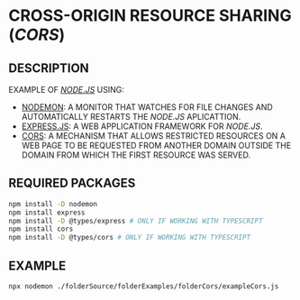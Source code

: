 # CROSS-ORIGIN RESOURCE SHARING (_CORS_)

## DESCRIPTION

EXAMPLE OF [_NODE.JS_](https://nodejs.org) USING:

* [NODEMON](https://nodemon.io): A MONITOR THAT WATCHES FOR FILE CHANGES AND AUTOMATICALLY RESTARTS THE _NODE.JS_ APLICATTION.
* [EXPRESS.JS](https://expressjs.com): A WEB APPLICATION FRAMEWORK FOR _NODE.JS_.
* [CORS](https://www.npmjs.com/package/cors): A MECHANISM THAT ALLOWS RESTRICTED RESOURCES ON A WEB PAGE TO BE REQUESTED FROM ANOTHER DOMAIN OUTSIDE THE DOMAIN FROM WHICH THE FIRST RESOURCE WAS SERVED.

## REQUIRED PACKAGES
  
```bash
npm install -D nodemon
npm install express
npm install -D @types/express # ONLY IF WORKING WITH TYPESCRIPT
npm install cors
npm install -D @types/cors # ONLY IF WORKING WITH TYPESCRIPT
```

## EXAMPLE

```bash
npx nodemon ./folderSource/folderExamples/folderCors/exampleCors.js
```
